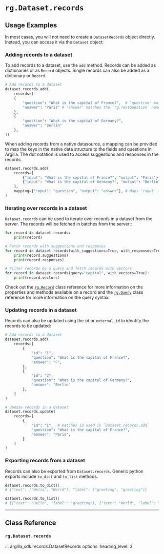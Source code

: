 
# `rg.Dataset.records`

## Usage Examples

In most cases, you will not need to create a `DatasetRecords` object directly.
Instead, you can access it via the `Dataset` object:

### Adding records to a dataset

To add records to a dataset, use the `add` method. Records can be added as dictionaries or as `Record` objects. Single records can also be added as a dictionary or `Record`.

<!-- import argilla_sdk as rg

# Create a dataset
dataset = rg.Dataset(
    name="my_dataset",
    settings=rg.Settings(
        fields=[
            rg.TextField(name="question"),
        ],
        questions=[
            rg.TextQuestion(name="answer"),
        ],
    ),
)

# Create the dataset on the server
dataset.create() -->

```python
# Add records to a dataset
dataset.records.add(
    records=[
    {
        "question": "What is the capital of France?",  # 'question' matches the `rg.TextField` name
        "answer": "Paris" # 'answer' matches the `rg.TextQuestion` name
    },
    {
        "question": "What is the capital of Germany?", 
        "answer": "Berlin"
    },
])
```

When adding records from a native datasource, a mapping can be provided to map the keys in the native data structure to the fields and questions in Argilla. The dot notation is used to access suggestions and responses in the records.

```python
dataset.records.add(
    records=[
        {"input": "What is the capital of France?", "output": "Paris"},
        {"input": "What is the capital of Germany?", "output": "Berlin"},
    ],
    mapping={"input": "question", "output": "answer"}, # Maps 'input' to 'question' and 'output' to 'answer'
)
```

### Iterating over records in a dataset

`Dataset.records` can be used to iterate over records in a dataset from the server. The records will be fetched in batches from the server::

```python
for record in dataset.records:
    print(record)

# Fetch records with suggestions and responses
for record in dataset.records(with_suggestions=True, with_responses=True):
    print(record.suggestions)
    print(record.responses)

# Filter records by a query and fetch records with vectors
for record in dataset.records(query="capital", with_vectors=True):
    print(record.vectors)
```

Check out the [`rg.Record`](../records/record.md) class reference for more information on the properties and methods available on a record and the [`rg.Query`](../query/query.md) class reference for more information on the query syntax.


### Updating records in a dataset

Records can also be updated using the `id` or `external_id` to identify the records to be updated:

```python
# Add records to a dataset
dataset.records.add(
    records=[
        {
            "id": "1",
            "question": "What is the capital of France?",
            "answer": "F",
        },
        {
            "id": "2",
            "question": "What is the capital of Germany?",
            "answer": "Berlin"
        },
    ]
)

# Update records in a dataset
dataset.records.update(
    records=[
        {
            "id": "1",  # matches id used in `Dataset.records.add`
            "question": "What is the capital of France?",
            "answer": "Paris",
        }
    ]
)
```

### Exporting records from a dataset

Records can also be exported from `Dataset.records`. Generic python exports include `to_dict` and `to_list` methods.

```python
dataset.records.to_dict()
# {"text": ["Hello", "World"], "label": ["greeting", "greeting"]}

dataset.records.to_list()
# [{"text": "Hello", "label": "greeting"}, {"text": "World", "label": "greeting"}]
```

---

## Class Reference

### `rg.Dataset.records`

::: argilla_sdk.records.DatasetRecords
    options: 
        heading_level: 3